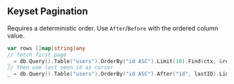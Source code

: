 ## Keyset Pagination

Requires a deterministic order. Use `After`/`Before` with the ordered column value.

```go
var rows []map[string]any
// fetch first page
_ = db.Query().Table("users").OrderBy("id ASC").Limit(10).Find(ctx, &rows)
// then use last seen id as cursor
_ = db.Query().Table("users").OrderBy("id ASC").After("id", lastID).Limit(10).Find(ctx, &rows)
```


